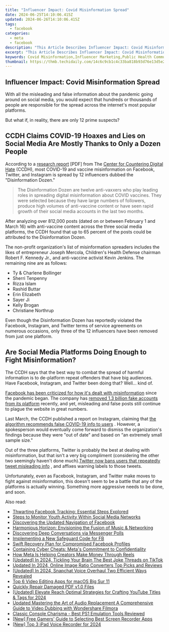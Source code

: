 ```yaml
---
title: "Influencer Impact: Covid Misinformation Spread"
date: 2024-06-25T14:10:06.415Z
updated: 2024-06-26T14:10:06.415Z
tags:
  - facebook
categories:
  - meta
  - facebook
description: "This Article Describes Influencer Impact: Covid Misinformation Spread"
excerpt: "This Article Describes Influencer Impact: Covid Misinformation Spread"
keywords: Covid Misinformation,Influencer Marketing,Public Health Communication,Social Media Impact,Misinformation Detection,Pandemic Education,Digital Literacy
thumbnail: https://thmb.techidaily.com/14c6c9cb1c4c33ba818b93d76e13d5e2d13b83e60b805be21432cf623922316c.png
---
```


## Influencer Impact: Covid Misinformation Spread

 With all the misleading and false information about the pandemic going around on social media, you would expect that hundreds or thousands of people are responsible for the spread across the internet's most popular platforms.

But what if, in reality, there are only 12 prime suspects?

## CCDH Claims COVID-19 Hoaxes and Lies on Social Media Are Mostly Thanks to Only a Dozen People

 According to a [research report](https://252f2edd-1c8b-49f5-9bb2-cb57bb47e4ba.filesusr.com/ugd/f4d9b9%5Fb7cedc0553604720b7137f8663366ee5.pdf) \[PDF\] from The [Center for Countering Digital Hate](https://www.counterhate.com/) (CCDH), most COVID-19 and vaccine misinformation on Facebook, Twitter, and Instagram is spread by 12 influencers dubbed the "Disinformation Dozen."

> The Disinformation Dozen are twelve anti-vaxxers who play leading roles in spreading digital misinformation about COVID vaccines. They were selected because they have large numbers of followers, produce high volumes of anti-vaccine content or have seen rapid growth of their social media accounts in the last two months.

 After analyzing over 812,000 posts (dated on or between February 1 and March 16) with anti-vaccine content across the three social media platforms, the CCDH found that up to 65 percent of the posts could be attributed to the Disinformation Dozen.

 The non-profit organization's list of misinformation spreaders includes the likes of entrepreneur Joseph Mercola, Children's Health Defense chairman Robert F. Kennedy Jr., and anti-vaccine activist Kevin Jenkins. The remaining nine are as follows:

* Ty & Charlene Bollinger
* Sherri Tenpenny
* Rizza Islam
* Rashid Buttar
* Erin Elizabeth
* Sayer Ji
* Kelly Brogan
* Christiane Northrup

 Even though the Disinformation Dozen has reportedly violated the Facebook, Instagram, and Twitter terms of service agreements on numerous occasions, only three of the 12 influencers have been removed from just one platform.

## Are Social Media Platforms Doing Enough to Fight Misinformation?

 The CCDH says that the best way to combat the spread of harmful information is to de-platform repeat offenders that have big audiences. Have Facebook, Instagram, and Twitter been doing that? Well... kind of.

[Facebook has been criticized for how it's dealt with misinformation](https://www.makeuseof.com/is-facebook-doing-enough-misinformation/) since the pandemic began. The company has [removed 1.3 billion fake accounts from its platform](https://www.makeuseof.com/is-facebook-doing-enough-misinformation/) recently, and yet, misleading and false posts still continue to plague the website in great numbers.

 Last March, the CCDH published a report on Instagram, claiming that [the algorithm recommends false COVID-19 info to users](https://www.makeuseof.com/instagram-misinformation-study/) . However, a spokesperson would eventually come forward to dismiss the organization's findings because they were "out of date" and based on “an extremely small sample size."

 Out of the three platforms, Twitter is probably the best at dealing with misinformation, but that isn't a very big compliment (considering the other two seemingly haven't done much).[Twitter now bans users that repeatedly tweet misleading info](https://www.makeuseof.com/twitter-ban-users-continuously-post-covid19-misinformation/) , and affixes warning labels to those tweets.

 Unfortunately, even as Facebook, Instagram, and Twitter make moves to fight against misinformation, this doesn't seem to be a battle that any of the platforms is actually winning. Something more aggressive needs to be done, and soon.


<ins class="adsbygoogle"
     style="display:block"
     data-ad-format="autorelaxed"
     data-ad-client="ca-pub-7571918770474297"
     data-ad-slot="1223367746"></ins>



<ins class="adsbygoogle"
     style="display:block"
     data-ad-client="ca-pub-7571918770474297"
     data-ad-slot="8358498916"
     data-ad-format="auto"
     data-full-width-responsive="true"></ins>

<span class="atpl-alsoreadstyle">Also read:</span>
<div><ul>
<li><a href="https://facebook.techidaily.com/thwarting-facebook-tracking-essential-steps-explored/"><u>Thwarting Facebook Tracking: Essential Steps Explored</u></a></li>
<li><a href="https://facebook.techidaily.com/steps-to-monitor-youth-activity-within-social-media-networks/"><u>Steps to Monitor Youth Activity Within Social Media Networks</u></a></li>
<li><a href="https://facebook.techidaily.com/discovering-the-updated-navigation-of-facebook/"><u>Discovering the Updated Navigation of Facebook</u></a></li>
<li><a href="https://facebook.techidaily.com/harmonious-horizon-envisioning-the-fusion-of-music-and-networking/"><u>Harmonious Horizon: Envisioning the Fusion of Music & Networking</u></a></li>
<li><a href="https://facebook.techidaily.com/discovering-deep-conversations-via-messenger-polls/"><u>Discovering Deep Conversations via Messenger Polls</u></a></li>
<li><a href="https://facebook.techidaily.com/implementing-a-new-safeguard-code-for-fb/"><u>Implementing a New Safeguard Code for FB</u></a></li>
<li><a href="https://facebook.techidaily.com/swift-recovery-plan-for-compromised-facebook-profiles/"><u>Swift Recovery Plan for Compromised Facebook Profiles</u></a></li>
<li><a href="https://facebook.techidaily.com/containing-cyber-cheats-metas-commitment-to-confidentiality/"><u>Containing Cyber Cheats: Meta's Commitment to Confidentiality</u></a></li>
<li><a href="https://facebook.techidaily.com/how-meta-is-helping-creators-make-money-through-reels/"><u>How Meta Is Helping Creators Make Money Through Reels</u></a></li>
<li><a href="https://tiktok-videos.techidaily.com/updated-in-2024-tickling-your-brain-the-best-joke-threads-on-tiktok/"><u>[Updated] In 2024, Tickling Your Brain  The Best Joke Threads on TikTok</u></a></li>
<li><a href="https://ai-video-tools.techidaily.com/updated-in-2024-online-image-ratio-converters-top-picks-and-reviews/"><u>Updated In 2024, Online Image Ratio Converters Top Picks and Reviews</u></a></li>
<li><a href="https://snapchat-videos.techidaily.com/updated-in-2024-snapchat-voice-overhaul-two-efficient-ways-revealed/"><u>[Updated] In 2024, Snapchat Voice Overhaul  Two Efficient Ways Revealed</u></a></li>
<li><a href="https://extra-information.techidaily.com/top-6-video-editing-apps-for-macos-big-sur-11/"><u>Top 6 Video Editing Apps for macOS Big Sur 11</u></a></li>
<li><a href="https://review-topics.techidaily.com/quickly-repair-damaged-pdf-v10-files-by-stellar-guide/"><u>Quickly Repair Damaged PDF v1.0 Files</u></a></li>
<li><a href="https://facebook-video-footage.techidaily.com/updated-elevate-reach-optimal-strategies-for-crafting-youtube-titles-and-tags-for-2024/"><u>[Updated] Elevate Reach  Optimal Strategies for Crafting YouTube Titles & Tags for 2024</u></a></li>
<li><a href="https://audio-editing.techidaily.com/updated-mastering-the-art-of-audio-replacement-a-comprehensive-guide-to-video-dubbing-with-wondershare-filmora/"><u>Updated Mastering the Art of Audio Replacement A Comprehensive Guide to Video Dubbing with Wondershare Filmora</u></a></li>
<li><a href="https://video-capture.techidaily.com/classic-console-charisma-best-ps1-emulation-tools-reviewed/"><u>Classic Console Charisma - Best PS1 Emulation Tools Reviewed</u></a></li>
<li><a href="https://video-capture.techidaily.com/new-free-gamers-guide-to-selecting-best-screen-recorder-apps/"><u>[New] Free Gamers' Guide to Selecting Best Screen Recorder Apps</u></a></li>
<li><a href="https://screen-activity-recording.techidaily.com/new-top-3-ipad-voice-recorder-for-2024/"><u>[New] Top 3 iPad Voice Recorder for 2024</u></a></li>
</ul></div>
